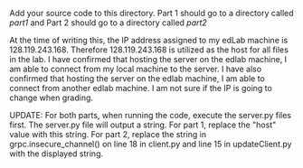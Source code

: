 
 Add your source code to this directory. Part 1 should go to a directory called *part1* and Part 2 should go to a directory called *part2*
 
 At the time of writing this, the IP address assigned to my edLab machine is 128.119.243.168. Therefore 128.119.243.168 is utilized as the host for all files in the lab. I have confirmed that hosting the server on the edlab machine, I am able to connect from my local machine to the server. I have also confirmed that hosting the server on the edlab machine, I am able to connect from another edlab machine. I am not sure if the IP is going to change when grading. 
 
 UPDATE:
For both parts, when running the code, execute the server.py files first. The server.py file will output a string. For part 1, replace the "host" value with this string. For part 2, replace the string in grpc.insecure_channel() on line 18 in client.py and line 15 in updateClient.py with the displayed string. 
